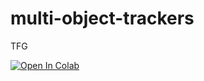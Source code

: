 # multi-object-trackers
 TFG



















[![Open In Colab](https://colab.research.google.com/assets/colab-badge.svg)](https://colab.research.google.com/drive/1RmDj4Oiu5SRcrlsXUNuw3jpWt_UjnqtX?usp=sharing)
